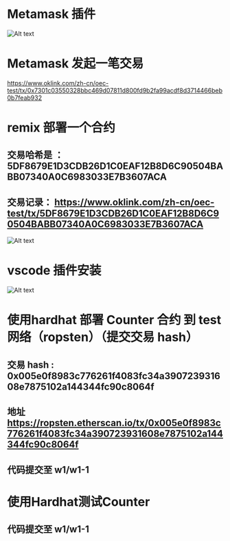 # Metamask 插件
![Alt text](https://github.com/tokenevil/ok_task/blob/master/w1/img/metamusk%E6%8F%92%E4%BB%B6.png)
# Metamask 发起一笔交易
https://www.oklink.com/zh-cn/oec-test/tx/0x7301c03550328bbc469d07811d800fd9b2fa99acdf8d3714466beb0b7feab932
# remix 部署一个合约
 ## 交易哈希是 ：5DF8679E1D3CDB26D1C0EAF12B8D6C90504BABB07340A0C6983033E7B3607ACA
 ## 交易记录： https://www.oklink.com/zh-cn/oec-test/tx/5DF8679E1D3CDB26D1C0EAF12B8D6C90504BABB07340A0C6983033E7B3607ACA
 
  ![Alt text](https://github.com/tokenevil/ok_task/blob/master/w1/img/remix%E9%83%A8%E7%BD%B2%E5%90%88%E7%BA%A6.png)

# vscode 插件安装
  ![Alt text](https://github.com/tokenevil/ok_task/blob/master/w1/img/vscode%E6%8F%92%E4%BB%B6.png)

# 使用hardhat 部署 Counter 合约 到 test 网络（ropsten）（提交交易 hash）
## 交易 hash : 0x005e0f8983c776261f4083fc34a390723931608e7875102a144344fc90c8064f
## 地址 https://ropsten.etherscan.io/tx/0x005e0f8983c776261f4083fc34a390723931608e7875102a144344fc90c8064f
## 代码提交至 w1/w1-1

# 使用Hardhat测试Counter
## 代码提交至 w1/w1-1




